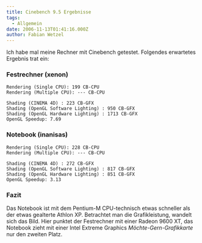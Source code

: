 ```yaml
---
title: Cinebench 9.5 Ergebnisse
tags:
  - Allgemein
date: 2006-11-13T01:41:16.000Z
author: Fabian Wetzel
---
```


Ich habe mal meine Rechner mit Cinebench getestet. Folgendes erwartetes Ergebnis trat ein:

### Festrechner (xenon)

    Rendering (Single CPU): 199 CB-CPU 
    Rendering (Multiple CPU): --- CB-CPU 

    Shading (CINEMA 4D) : 223 CB-GFX 
    Shading (OpenGL Software Lighting) : 950 CB-GFX 
    Shading (OpenGL Hardware Lighting) : 1713 CB-GFX  
    OpenGL Speedup: 7.69

### Notebook (inanisas)

    Rendering (Single CPU): 228 CB-CPU 
    Rendering (Multiple CPU): --- CB-CPU 

    Shading (CINEMA 4D) : 272 CB-GFX 
    Shading (OpenGL Software Lighting) : 817 CB-GFX 
    Shading (OpenGL Hardware Lighting) : 851 CB-GFX  
    OpenGL Speedup: 3.13 

### Fazit

Das Notebook ist mit dem Pentium-M CPU-technisch etwas schneller als der etwas gealterte Athlon XP. Betrachtet man die Grafikleistung, wandelt sich das Bild. Hier punktet der Festrechner mit einer Radeon 9600 XT, das Notebook zieht mit einer Intel Extreme Graphics _Möchte-Gern-Grafikkarte_ nur den zweiten Platz.


